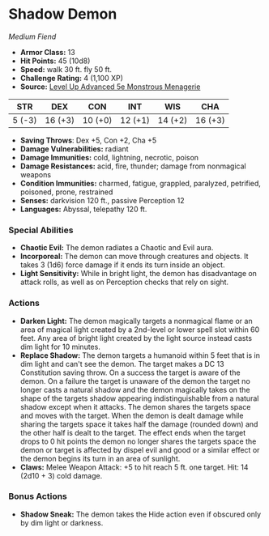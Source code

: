 # Shadow Demon

*Medium* *Fiend*

- **Armor Class:** 13
- **Hit Points:** 45 (10d8)
- **Speed:** walk 30 ft. fly 50 ft.
- **Challenge Rating:** 4 (1,100 XP)
- **Source:** [Level Up Advanced 5e Monstrous Menagerie](https://www.levelup5e.com)

| STR | DEX | CON | INT | WIS | CHA |
| --- | --- | --- | --- | --- | --- |
| 5 (-3) | 16 (+3) | 10 (+0) | 12 (+1) | 14 (+2) | 16 (+3) |

- **Saving Throws**: Dex +5, Con +2, Cha +5
- **Damage Vulnerabilities:** radiant
- **Damage Immunities:** cold, lightning, necrotic, poison
- **Damage Resistances:** acid, fire, thunder; damage from nonmagical weapons
- **Condition Immunities:** charmed, fatigue, grappled, paralyzed, petrified, poisoned, prone, restrained
- **Senses:** darkvision 120 ft., passive Perception 12
- **Languages:** Abyssal, telepathy 120 ft.
### Special Abilities
- **Chaotic Evil:** The demon radiates a Chaotic and Evil aura.
- **Incorporeal:** The demon can move through creatures and objects. It takes 3 (1d6) force damage if it ends its turn inside an object.
- **Light Sensitivity:** While in bright light, the demon has disadvantage on attack rolls, as well as on Perception checks that rely on sight.
### Actions
- **Darken Light:** The demon magically targets a nonmagical flame or an area of magical light created by a 2nd-level or lower spell slot within 60 feet. Any area of bright light created by the light source instead casts dim light for 10 minutes.
- **Replace Shadow:** The demon targets a humanoid within 5 feet that is in dim light and can't see the demon. The target makes a DC 13 Constitution saving throw. On a success  the target is aware of the demon. On a failure  the target is unaware of the demon  the target no longer casts a natural shadow  and the demon magically takes on the shape of the targets shadow  appearing indistinguishable from a natural shadow except when it attacks. The demon shares the targets space and moves with the target. When the demon is dealt damage while sharing the targets space  it takes half the damage (rounded down) and the other half is dealt to the target. The effect ends when the target drops to 0 hit points  the demon no longer shares the targets space  the demon or target is affected by dispel evil and good or a similar effect  or the demon begins its turn in an area of sunlight.
- **Claws:** Melee Weapon Attack: +5 to hit  reach 5 ft.  one target. Hit: 14 (2d10 + 3) cold damage.
### Bonus Actions
- **Shadow Sneak:** The demon takes the Hide action even if obscured only by dim light or darkness.
